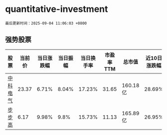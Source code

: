 # quantitative-investment

`最后更新时间：2025-09-04 11:06:03 +0800`

## 强势股票

|股票|当前价|当日涨跌幅|当日振幅|当日换手率|市盈率TTM|总市值|近10日涨跌幅|
|----|----|----|----|----|----|----|----|
|[中科电气](https://xueqiu.com/S/SZ300035)|23.37|6.71%|8.04%|17.23%|31.65|160.18亿|28.69%|
|[步步高](https://xueqiu.com/S/SZ002251)|6.17|9.98%|9.8%|15.73%|11.13|165.89亿|26.95%|
